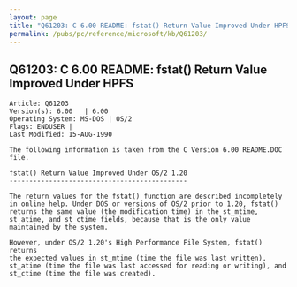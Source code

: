 ```yaml
---
layout: page
title: "Q61203: C 6.00 README: fstat() Return Value Improved Under HPFS"
permalink: /pubs/pc/reference/microsoft/kb/Q61203/
---
```


## Q61203: C 6.00 README: fstat() Return Value Improved Under HPFS

	Article: Q61203
	Version(s): 6.00   | 6.00
	Operating System: MS-DOS | OS/2
	Flags: ENDUSER |
	Last Modified: 15-AUG-1990
	
	The following information is taken from the C Version 6.00 README.DOC
	file.
	
	fstat() Return Value Improved Under OS/2 1.20
	---------------------------------------------
	
	The return values for the fstat() function are described incompletely
	in online help. Under DOS or versions of OS/2 prior to 1.20, fstat()
	returns the same value (the modification time) in the st_mtime,
	st_atime, and st_ctime fields, because that is the only value
	maintained by the system.
	
	However, under OS/2 1.20's High Performance File System, fstat() returns
	the expected values in st_mtime (time the file was last written),
	st_atime (time the file was last accessed for reading or writing), and
	st_ctime (time the file was created).
